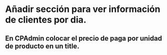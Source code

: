 # Añadir sección para ver información de clientes por dia.


## En CPAdmin colocar el precio de paga por unidad de producto en un title.
